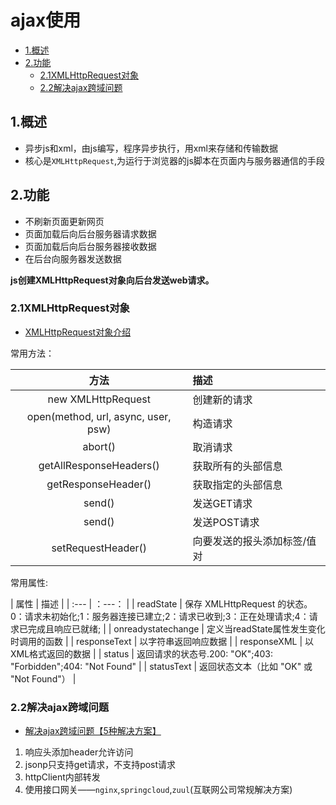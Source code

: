 # ajax使用

<!-- vim-markdown-toc Marked -->

* [1.概述](#1.概述)
* [2.功能](#2.功能)
    - [2.1XMLHttpRequest对象](#2.1xmlhttprequest对象)
    - [2.2解决ajax跨域问题](#2.2解决ajax跨域问题)

<!-- vim-markdown-toc -->

## 1.概述

- 异步js和xml，由js编写，程序异步执行，用xml来存储和传输数据
- 核心是`XMLHttpRequest`,为运行于浏览器的js脚本在页面内与服务器通信的手段

## 2.功能

- 不刷新页面更新网页
- 页面加载后向后台服务器请求数据
- 页面加载后向后台服务器接收数据
- 在后台向服务器发送数据

**js创建XMLHttpRequest对象向后台发送web请求。**

### 2.1XMLHttpRequest对象

- [XMLHttpRequest对象介绍](https://www.w3school.com.cn/js/js_ajax_http.asp)

常用方法：

| 方法 | 描述 |
| :---: | :--- |
| new XMLHttpRequest | 创建新的请求 |
| open(method, url, async, user, psw) | 构造请求 |
| abort() | 取消请求 |
| getAllResponseHeaders() | 获取所有的头部信息 |
| getResponseHeader() | 获取指定的头部信息 |
| send() | 发送GET请求 |
| send() | 发送POST请求 |
| setRequestHeader() | 向要发送的报头添加标签/值对 |

常用属性:

| 属性 | 描述 |
| :--- | ：---： |
| readState | 保存 XMLHttpRequest 的状态。0：请求未初始化;1：服务器连接已建立;2：请求已收到;3：正在处理请求;4：请求已完成且响应已就绪; |
| onreadystatechange | 定义当readState属性发生变化时调用的函数 |
| responseText | 以字符串返回响应数据 |
| responseXML | 以XML格式返回的数据 |
| status | 返回请求的状态号.200: "OK";403: "Forbidden";404: "Not Found" |
| statusText | 返回状态文本（比如 "OK" 或 "Not Found"） |

### 2.2解决ajax跨域问题

- [解决ajax跨域问题【5种解决方案】](https://blog.csdn.net/itcats_cn/article/details/82318092)

1. 响应头添加header允许访问
2. jsonp只支持get请求，不支持post请求
3. httpClient内部转发
4. 使用接口网关——`nginx`,`springcloud`,`zuul`(互联网公司常规解决方案)
